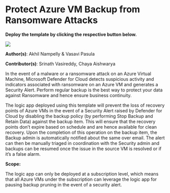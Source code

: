 # Protect Azure VM Backup from Ransomware Attacks

**Deploy the template by clicking the respective button below.**

<a href="https://portal.azure.com/#create/Microsoft.Template/uri/https%3A%2F%2Fraw.githubusercontent.com%2FAzure%2FAzure-Security-Center%2Fmain%2FWorkflow%2520automation%2FStop-Protection-With-Retain-Data%2Fazuredeploy.json" target="_blank">
    <img src="https://aka.ms/deploytoazurebutton"/>
</a>

**Author(s)**: Akhil Nampelly & Vasavi Pasula

**Contributor(s)**: Srinath Vasireddy, Chaya Aishwarya

In the event of a malware or a ransomware attack on an Azure Virtual Machine, Microsoft Defender for Cloud detects suspicious activity and indicators associated with ransomware on an Azure VM and generates a Security Alert. Perform regular backup is the best way to protect your data against Ransomware and hence ensure business continuity.   

The logic app deployed using this template will prevent the loss of recovery points of Azure VMs in the event of a Security Alert raised by Defender for Cloud by disabling the backup policy (by performing Stop Backup and Retain Data) against the backup item. This will ensure that the recovery points don’t expire based on schedule and are hence available for clean recovery. Upon the completion of this operation on the backup item, the Backup admin is automatically notified about the same over email. The alert can then be manually triaged in coordination with the Security admin and backups can be resumed once the issue in the source VM is resolved or if it’s a false alarm.  

**Scope:**

The logic app can only be deployed at a subscription level, which means that all Azure VMs under the subscription can leverage the logic app for pausing backup pruning in the event of a security alert.

